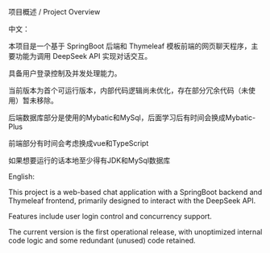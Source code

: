 项目概述 / Project Overview

中文：

本项目是一个基于 SpringBoot 后端和 Thymeleaf 模板前端的网页聊天程序，主要功能为调用 DeepSeek API 实现对话交互。

具备用户登录控制及并发处理能力。

当前版本为首个可运行版本，内部代码逻辑尚未优化，存在部分冗余代码（未使用）暂未移除。

后端数据库部分是使用的Mybatic和MySql，后面学习后有时间会换成Mybatic-Plus

前端部分有时间会考虑换成vue和TypeScript

如果想要运行的话本地至少得有JDK和MySql数据库

English:

This project is a web-based chat application with a SpringBoot backend and Thymeleaf frontend, primarily designed to interact with the DeepSeek API.

Features include user login control and concurrency support.

The current version is the first operational release, with unoptimized internal code logic and some redundant (unused) code retained.
